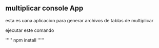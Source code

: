 

## multiplicar console App

esta es uana aplicacion para generar archivos 
de tablas de multiplicar 

ejecutar este comando

'''''
npm install
'''''